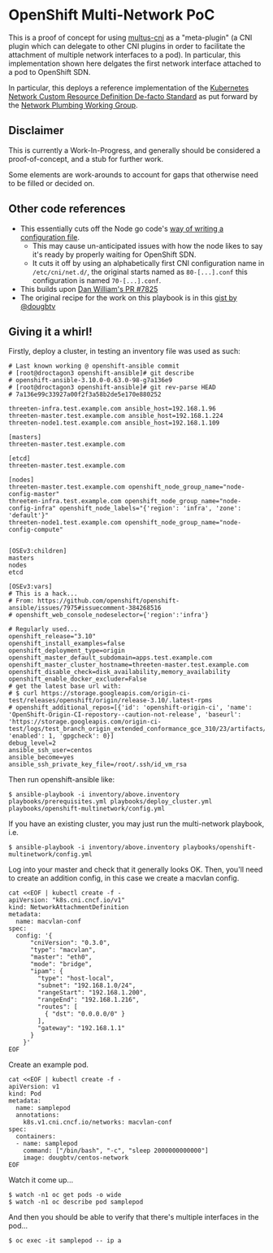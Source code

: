 # OpenShift Multi-Network PoC

This is a proof of concept for using [multus-cni](https://github.com/intel/multus-cni) as a "meta-plugin" (a CNI plugin which can delegate to other CNI plugins in order to facilitate the attachment of multiple network interfaces to a pod). In particular, this implementation shown here delgates the first network interface attached to a pod to OpenShift SDN.

In particular, this deploys a reference implementation of the [Kubernetes Network Custom Resource Definition De-facto Standard](https://docs.google.com/document/d/1Ny03h6IDVy_e_vmElOqR7UdTPAG_RNydhVE1Kx54kFQ/edit#heading=h.hylsbqoj5fxd) as put forward by the [Network Plumbing Working Group](https://docs.google.com/document/d/1oE93V3SgOGWJ4O1zeD1UmpeToa0ZiiO6LqRAmZBPFWM/edit).

## Disclaimer

This is currently a Work-In-Progress, and generally should be considered a proof-of-concept, and a stub for further work.

Some elements are work-arounds to account for gaps that otherwise need to be filled or decided on.

## Other code references

* This essentially cuts off the Node go code's [way of writing a configuration file](https://github.com/openshift/origin/blob/master/pkg/network/node/node.go#L401-L408). 
    - This may cause un-anticipated issues with how the node likes to say it's ready by properly waiting for OpenShift SDN.
    - It cuts it off by using an alphabetically first CNI configuration name in `/etc/cni/net.d/`, the original starts named as `80-[...].conf` this configuration is named `70-[...].conf`.
* This builds upon [Dan William's PR #7825](https://github.com/openshift/openshift-ansible/pull/7825)
* The original recipe for the work on this playbook is in this [gist by @dougbtv](https://gist.github.com/dougbtv/c18fc70be9afdba703d8a397c30e57ed)

## Giving it a whirl!

Firstly, deploy a cluster, in testing an inventory file was used as such:

```
# Last known working @ openshift-ansible commit
# [root@droctagon3 openshift-ansible]# git describe
# openshift-ansible-3.10.0-0.63.0-98-g7a136e9
# [root@droctagon3 openshift-ansible]# git rev-parse HEAD
# 7a136e99c33927a00f2f3a58b2de5e170e880252

threeten-infra.test.example.com ansible_host=192.168.1.96
threeten-master.test.example.com ansible_host=192.168.1.224
threeten-node1.test.example.com ansible_host=192.168.1.109

[masters]
threeten-master.test.example.com

[etcd]
threeten-master.test.example.com

[nodes]
threeten-master.test.example.com openshift_node_group_name="node-config-master"
threeten-infra.test.example.com openshift_node_group_name="node-config-infra" openshift_node_labels="{'region': 'infra', 'zone': 'default'}"
threeten-node1.test.example.com openshift_node_group_name="node-config-compute"


[OSEv3:children]
masters
nodes
etcd

[OSEv3:vars]
# This is a hack...
# From: https://github.com/openshift/openshift-ansible/issues/7975#issuecomment-384268516
# openshift_web_console_nodeselector={'region':'infra'}

# Regularly used...
openshift_release="3.10"
openshift_install_examples=false
openshift_deployment_type=origin
openshift_master_default_subdomain=apps.test.example.com
openshift_master_cluster_hostname=threeten-master.test.example.com
openshift_disable_check=disk_availability,memory_availability
openshift_enable_docker_excluder=False
# get the latest base url with: 
# $ curl https://storage.googleapis.com/origin-ci-test/releases/openshift/origin/release-3.10/.latest-rpms
# openshift_additional_repos=[{'id': 'openshift-origin-ci', 'name': 'OpenShift-Origin-CI-repostory--caution-not-release', 'baseurl': 'https://storage.googleapis.com/origin-ci-test/logs/test_branch_origin_extended_conformance_gce_310/23/artifacts/rpms', 'enabled': 1, 'gpgcheck': 0}]
debug_level=2
ansible_ssh_user=centos
ansible_become=yes
ansible_ssh_private_key_file=/root/.ssh/id_vm_rsa
```

Then run openshift-ansible like:

```
$ ansible-playbook -i inventory/above.inventory playbooks/prerequisites.yml playbooks/deploy_cluster.yml playbooks/openshift-multinetwork/config.yml
```

If you have an existing cluster, you may just run the multi-network playbook, i.e.

```
$ ansible-playbook -i inventory/above.inventory playbooks/openshift-multinetwork/config.yml
```

Log into your master and check that it generally looks OK. Then, you'll need to create an addition config, in this case we create a macvlan config.

```
cat <<EOF | kubectl create -f -
apiVersion: "k8s.cni.cncf.io/v1"
kind: NetworkAttachmentDefinition
metadata:
  name: macvlan-conf
spec: 
  config: '{
      "cniVersion": "0.3.0",
      "type": "macvlan",
      "master": "eth0",
      "mode": "bridge",
      "ipam": {
        "type": "host-local",
        "subnet": "192.168.1.0/24",
        "rangeStart": "192.168.1.200",
        "rangeEnd": "192.168.1.216",
        "routes": [
          { "dst": "0.0.0.0/0" }
        ],
        "gateway": "192.168.1.1"
      }
    }'
EOF
```

Create an example pod.

```
cat <<EOF | kubectl create -f -
apiVersion: v1
kind: Pod
metadata:
  name: samplepod
  annotations:
    k8s.v1.cni.cncf.io/networks: macvlan-conf
spec:
  containers:
  - name: samplepod
    command: ["/bin/bash", "-c", "sleep 2000000000000"]
    image: dougbtv/centos-network
EOF
```

Watch it come up...

```
$ watch -n1 oc get pods -o wide
$ watch -n1 oc describe pod samplepod
```

And then you should be able to verify that there's multiple interfaces in the pod...

```
$ oc exec -it samplepod -- ip a
```
